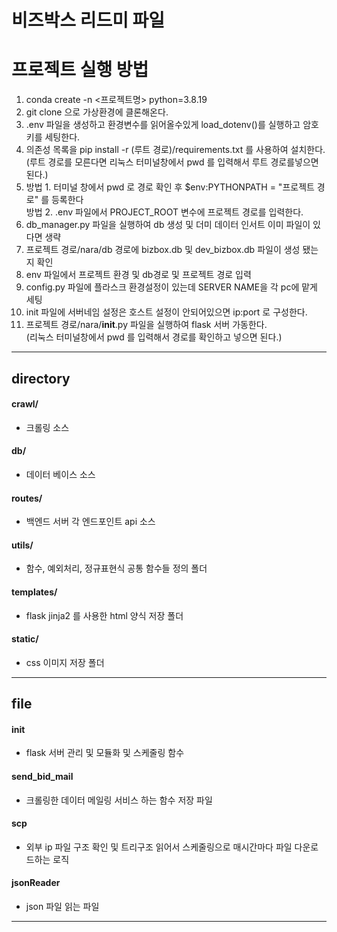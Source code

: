 # 비즈박스 리드미 파일



# 프로젝트 실행 방법

1. conda create -n <프로젝트명> python=3.8.19
2. git clone 으로 가상환경에 클론해온다.
3. .env 파일을 생성하고 환경변수를 읽어올수있게 load_dotenv()를 실행하고 암호키를 세팅한다.<br>
4. 의존성 목록을 pip install -r (루트 경로)/requirements.txt 를 사용하여 설치한다.<br>
   (루트 경로를 모른다면 리눅스 터미널창에서 pwd 를 입력해서 루트 경로를넣으면 된다.) <br>
5. 방법 1. 터미널 창에서 pwd 로 경로 확인 후 $env:PYTHONPATH = "프로젝트 경로" 를 등록한다 <br>
    방법 2. .env 파일에서 PROJECT_ROOT 변수에 프로젝트 경로를 입력한다.<br>
6. db_manager.py 파일을 실행하여 db 생성 및 더미 데이터 인서트 이미 파일이 있다면 생략<br>
7. 프로젝트 경로/nara/db 경로에 bizbox.db 및 dev_bizbox.db 파일이 생성 됐는지 확인<br>
8. env 파일에서 프로젝트 환경 및 db경로 및 프로젝트 경로 입력
9. config.py 파일에 플라스크 환경설정이 있는데 SERVER NAME을 각 pc에 맡게 세팅 
10. init 파일에 서버네임 설정은 호스트 설정이 안되어있으면 ip:port 로 구성한다.
11. 프로젝트 경로/nara/__init__.py 파일을 실행하여 flask 서버 가동한다. <br>
    (리눅스 터미널창에서 pwd 를 입력해서 경로를 확인하고 넣으면 된다.)





<hr>

## directory 

#### crawl/
- 크롤링 소스
#### db/
- 데이터 베이스 소스
#### routes/
- 백엔드 서버 각 엔드포인트 api 소스
#### utils/
- 함수, 예외처리, 정규표현식 공통 함수들 정의 폴더
#### templates/
- flask jinja2 를 사용한 html 양식 저장 폴더
#### static/
- css 이미지 저장 폴더
<hr>

## file

#### init
- flask 서버 관리 및 모듈화 및 스케줄링 함수

#### send_bid_mail
- 크롤링한 데이터 메일링 서비스 하는 함수 저장 파일

#### scp 
- 외부 ip 파일 구조 확인 및 트리구조 읽어서 스케줄링으로 매시간마다 파일 다운로드하는 로직

#### jsonReader
- json 파일 읽는 파일



<hr>




